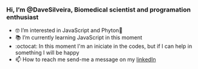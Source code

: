 
### Hi, I’m @DaveSilveira, Biomedical scientist and programation enthusiast

- 🤓 I’m interested in JavaScript and Phyton🐍
- 📚 I’m currently learning JavaScript in this moment
- :octocat: In this moment I'm an iniciate in the codes, but if I can help in something I will be happy
- 📫 How to reach me send-me a message on my <a href="https://www.linkedin.com/in/david-jord%C3%A2nio-biomedico/">linkedIn</a>
<!---
DaveSilveira/DaveSilveira is a ✨ special ✨ repository because its `README.md` (this file) appears on your GitHub profile.
You can click the Preview link to take a look at your changes.
--->
